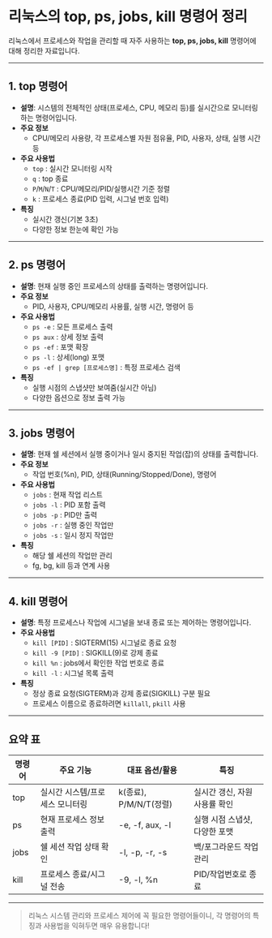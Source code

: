 # 리눅스의 top, ps, jobs, kill 명령어 정리

리눅스에서 프로세스와 작업을 관리할 때 자주 사용하는 **top, ps, jobs, kill** 명령어에 대해 정리한 자료입니다.

---

## 1. top 명령어

- **설명**: 시스템의 전체적인 상태(프로세스, CPU, 메모리 등)를 실시간으로 모니터링하는 명령어입니다.
- **주요 정보**
  - CPU/메모리 사용량, 각 프로세스별 자원 점유율, PID, 사용자, 상태, 실행 시간 등
- **주요 사용법**
  - `top` : 실시간 모니터링 시작
  - `q` : top 종료
  - `P`/`M`/`N`/`T` : CPU/메모리/PID/실행시간 기준 정렬
  - `k` : 프로세스 종료(PID 입력, 시그널 번호 입력)
- **특징**
  - 실시간 갱신(기본 3초)
  - 다양한 정보 한눈에 확인 가능

---

## 2. ps 명령어

- **설명**: 현재 실행 중인 프로세스의 상태를 출력하는 명령어입니다.
- **주요 정보**
  - PID, 사용자, CPU/메모리 사용률, 실행 시간, 명령어 등
- **주요 사용법**
  - `ps -e` : 모든 프로세스 출력
  - `ps aux` : 상세 정보 출력
  - `ps -ef` : 포맷 확장
  - `ps -l` : 상세(long) 포맷
  - `ps -ef | grep [프로세스명]` : 특정 프로세스 검색
- **특징**
  - 실행 시점의 스냅샷만 보여줌(실시간 아님)
  - 다양한 옵션으로 정보 출력 가능

---

## 3. jobs 명령어

- **설명**: 현재 쉘 세션에서 실행 중이거나 일시 중지된 작업(잡)의 상태를 출력합니다.
- **주요 정보**
  - 작업 번호(%n), PID, 상태(Running/Stopped/Done), 명령어
- **주요 사용법**
  - `jobs` : 현재 작업 리스트
  - `jobs -l` : PID 포함 출력
  - `jobs -p` : PID만 출력
  - `jobs -r` : 실행 중인 작업만
  - `jobs -s` : 일시 정지 작업만
- **특징**
  - 해당 쉘 세션의 작업만 관리
  - fg, bg, kill 등과 연계 사용

---

## 4. kill 명령어

- **설명**: 특정 프로세스나 작업에 시그널을 보내 종료 또는 제어하는 명령어입니다.
- **주요 사용법**
  - `kill [PID]` : SIGTERM(15) 시그널로 종료 요청
  - `kill -9 [PID]` : SIGKILL(9)로 강제 종료
  - `kill %n` : jobs에서 확인한 작업 번호로 종료
  - `kill -l` : 시그널 목록 출력
- **특징**
  - 정상 종료 요청(SIGTERM)과 강제 종료(SIGKILL) 구분 필요
  - 프로세스 이름으로 종료하려면 `killall`, `pkill` 사용

---

## 요약 표

| 명령어 | 주요 기능                | 대표 옵션/활용               | 특징                        |
|--------|-------------------------|------------------------------|-----------------------------|
| top    | 실시간 시스템/프로세스 모니터링 | k(종료), P/M/N/T(정렬)        | 실시간 갱신, 자원 사용률 확인 |
| ps     | 현재 프로세스 정보 출력         | -e, -f, aux, -l              | 실행 시점 스냅샷, 다양한 포맷 |
| jobs   | 쉘 세션 작업 상태 확인         | -l, -p, -r, -s               | 백/포그라운드 작업 관리      |
| kill   | 프로세스 종료/시그널 전송      | -9, -l, %n                   | PID/작업번호로 종료          |

---

> 리눅스 시스템 관리와 프로세스 제어에 꼭 필요한 명령어들이니, 각 명령어의 특징과 사용법을 익혀두면 매우 유용합니다!
```
